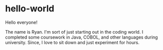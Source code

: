# hello-world

Hello everyone!

The name is Ryan. I'm sort of just starting out in the coding world. I completed some coursework in Java, COBOL, and other languages during university. Since, I love to sit down and just experiment for hours.
